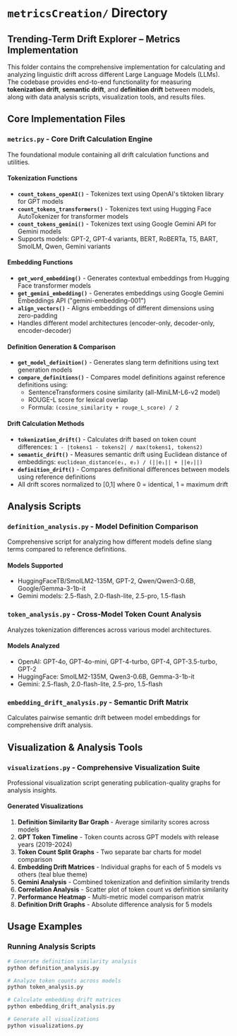 # `metricsCreation/` Directory  
## Trending-Term Drift Explorer – Metrics Implementation

This folder contains the comprehensive implementation for calculating and analyzing linguistic drift across different Large Language Models (LLMs). The codebase provides end-to-end functionality for measuring **tokenization drift**, **semantic drift**, and **definition drift** between models, along with data analysis scripts, visualization tools, and results files.

## Core Implementation Files

### `metrics.py` - Core Drift Calculation Engine
The foundational module containing all drift calculation functions and utilities.

#### Tokenization Functions
- **`count_tokens_openAI()`** - Tokenizes text using OpenAI's tiktoken library for GPT models
- **`count_tokens_transformers()`** - Tokenizes text using Hugging Face AutoTokenizer for transformer models
- **`count_tokens_gemini()`** - Tokenizes text using Google Gemini API for Gemini models
- Supports models: GPT-2, GPT-4 variants, BERT, RoBERTa, T5, BART, SmolLM, Qwen, Gemini variants

#### Embedding Functions
- **`get_word_embedding()`** - Generates contextual embeddings from Hugging Face transformer models
- **`get_gemini_embedding()`** - Generates embeddings using Google Gemini Embeddings API ("gemini-embedding-001")
- **`align_vectors()`** - Aligns embeddings of different dimensions using zero-padding
- Handles different model architectures (encoder-only, decoder-only, encoder-decoder)

#### Definition Generation & Comparison
- **`get_model_definition()`** - Generates slang term definitions using text generation models
- **`compare_definitions()`** - Compares model definitions against reference definitions using:
  - SentenceTransformers cosine similarity (all-MiniLM-L6-v2 model)
  - ROUGE-L score for lexical overlap
  - Formula: `(cosine_similarity + rouge_L_score) / 2`

#### Drift Calculation Methods
- **`tokenization_drift()`** - Calculates drift based on token count differences: `1 - |tokens1 - tokens2| / max(tokens1, tokens2)`
- **`semantic_drift()`** - Measures semantic drift using Euclidean distance of embeddings: `euclidean_distance(e₁, e₂) / (||e₁|| + ||e₂||)`
- **`definition_drift()`** - Compares definitional differences between models using reference definitions
- All drift scores normalized to [0,1] where 0 = identical, 1 = maximum drift

## Analysis Scripts

### `definition_analysis.py` - Model Definition Comparison
Comprehensive script for analyzing how different models define slang terms compared to reference definitions.

#### Models Supported
- HuggingFaceTB/SmolLM2-135M, GPT-2, Qwen/Qwen3-0.6B, Google/Gemma-3-1b-it
- Gemini models: 2.5-flash, 2.0-flash-lite, 2.5-pro, 1.5-flash

### `token_analysis.py` - Cross-Model Token Count Analysis
Analyzes tokenization differences across various model architectures.


#### Models Analyzed
- OpenAI: GPT-4o, GPT-4o-mini, GPT-4-turbo, GPT-4, GPT-3.5-turbo, GPT-2
- HuggingFace: SmolLM2-135M, Qwen3-0.6B, Gemma-3-1b-it
- Gemini: 2.5-flash, 2.0-flash-lite, 2.5-pro, 1.5-flash

### `embedding_drift_analysis.py` - Semantic Drift Matrix
Calculates pairwise semantic drift between model embeddings for comprehensive drift analysis.

## Visualization & Analysis Tools

### `visualizations.py` - Comprehensive Visualization Suite
Professional visualization script generating publication-quality graphs for analysis insights.

#### Generated Visualizations
1. **Definition Similarity Bar Graph** - Average similarity scores across models
2. **GPT Token Timeline** - Token counts across GPT models with release years (2019-2024)
3. **Token Count Split Graphs** - Two separate bar charts for model comparison
4. **Embedding Drift Matrices** - Individual graphs for each of 5 models vs others (teal blue theme)
5. **Gemini Analysis** - Combined tokenization and definition similarity trends
6. **Correlation Analysis** - Scatter plot of token count vs definition similarity
7. **Performance Heatmap** - Multi-metric model comparison matrix
8. **Definition Drift Graphs** - Absolute difference analysis for 5 models

## Usage Examples

### Running Analysis Scripts
```bash
# Generate definition similarity analysis
python definition_analysis.py

# Analyze token counts across models  
python token_analysis.py

# Calculate embedding drift matrices
python embedding_drift_analysis.py

# Generate all visualizations
python visualizations.py
```




